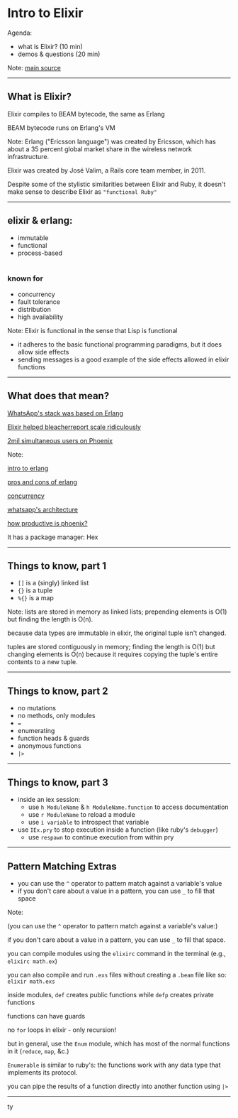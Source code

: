 
# Intro to Elixir

Agenda:

+ what is Elixir? (10 min)
+ demos & questions (20 min)

Note:
[main source](http://elixir-lang.org/getting-started/introduction.html)

---

## What is Elixir?

Elixir compiles to BEAM bytecode, the same as Erlang

BEAM bytecode runs on Erlang's VM

Note:
Erlang ("Ericsson language") was created by Ericsson, which has about 
a 35 percent global market share in the wireless network infrastructure.

Elixir was created by José Valim, a Rails core team member, in 2011.

Despite some of the stylistic similarities between Elixir and Ruby, 
it doesn't make sense to describe Elixir as `"functional Ruby"`

---

## elixir & erlang:

+ immutable
+ functional
+ process-based
<br/><br/>
### known for
+ concurrency
+ fault tolerance
+ distribution
+ high availability

Note:
Elixir is functional in the sense that Lisp is functional 
+ it adheres to the basic functional programming paradigms, but it does allow side effects
+ sending messages is a good example of the side effects allowed in elixir functions

---

## What does that mean?

[WhatsApp's stack was based on Erlang](https://blog.whatsapp.com/170/ONE-MILLION%21?p=170)

[Elixir helped bleacherreport scale ridiculously](https://cdn.ampproject.org/c/www.techworld.com/apps/how-elixir-helped-bleacher-report-handle-8x-more-traffic-3653957/?amp)

[2mil simultaneous users on Phoenix](http://www.phoenixframework.org/blog/the-road-to-2-million-websocket-connections)

Note:

[intro to erlang](http://learnyousomeerlang.com/introduction)

[pros and cons of erlang](http://learnyousomeerlang.com/introduction#kool-aid)

[concurrency](http://learnyousomeerlang.com/the-hitchhikers-guide-to-concurrency)

[whatsapp's architecture](http://highscalability.com/blog/2014/2/26/the-whatsapp-architecture-facebook-bought-for-19-billion.html)

[how productive is phoenix?](http://blog.carbonfive.com/2016/04/19/elixir-and-phoenix-the-future-of-web-apis-and-apps/)

It has a package manager: Hex

---

## Things to know, part 1

+ `[]` is a (singly) linked list
+ `{}` is a tuple
+ `%{}` is a map

Note:
lists are stored in memory as linked lists; prepending elements is O(1) but finding the length is O(n).

because data types are immutable in elixir, the original tuple isn't changed.

tuples are stored contiguously in memory; finding the length is O(1) but changing elements is O(n) because it requires copying the tuple's entire contents to a new tuple.

---

## Things to know, part 2

+ no mutations
+ no methods, only modules
+ `=`
+ enumerating
+ function heads & guards
+ anonymous functions
+ `|>`

---

## Things to know, part 3

+ inside an iex session:
  + use `h ModuleName` & `h ModuleName.function` to access documentation
  + use `r ModuleName` to reload a module
  + use `i variable` to introspect that variable
+ use `IEx.pry` to stop execution inside a function (like ruby's `debugger`)
  + use `respawn` to continue execution from within pry

---

## Pattern Matching Extras

+ you can use the `^` operator to pattern match against a variable's value
+ if you don't care about a value in a pattern, you can use `_` to fill that space

Note:

(you can use the `^` operator to pattern match against a variable's value:)

if you don't care about a value in a pattern, you can use `_` to fill that space.

you can compile modules using the `elixirc` command in the terminal (e.g., `elixirc math.ex`)

you can also compile and run `.exs` files without creating a `.beam` file like so: `elixir math.exs`

inside modules, `def` creates public functions while `defp` creates private functions

functions can have guards

no `for` loops in elixir - only recursion!

but in general, use the `Enum` module, which has most of the normal functions in it (`reduce`, `map`, &c.)

`Enumerable` is similar to ruby's: the functions work with any data type that implements its protocol.

you can pipe the results of a function directly into another function using `|>`

---

ty
